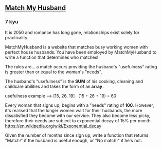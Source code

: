 <h2><a href=https://www.codewars.com/kata/5750699bcac40b3ed80001ca/train/javascript target="_blank">Match My Husband</a></h2><h3>7 kyu</h3><p>It is 2050 and romance has long gone, relationships exist solely for practicality.</p><p>MatchMyHusband is a website that matches busy working women with perfect house husbands. You have been employed by MatchMyHusband to write a function that determines who matches!!</p><p>The rules are... a match occurs providing the husband's "usefulness" rating is greater than or equal to the woman's "needs".</p><p>The husband's "usefulness" is the <strong>SUM</strong> of his cooking, cleaning and childcare abilities and takes the form of an<strong> array </strong>.</p><p>usefulness example --&gt; [15, 26, 19] &nbsp;  (15 + 26 + 19) = 60</p><p>Every woman that signs up, begins with a "needs" rating of <strong>100</strong>. However, it's realised that the longer women wait for their husbands, the more dissatisfied they become with our service. They also become less picky, therefore their needs are subject to exponential decay of 15% per month. <a href="https://en.wikipedia.org/wiki/Exponential_decay" data-turbolinks="false" target="_blank">https://en.wikipedia.org/wiki/Exponential_decay</a></p><p>Given the number of months since sign up, write a function that returns "Match!" if the husband is useful enough, or "No match!" if he's not.</p>